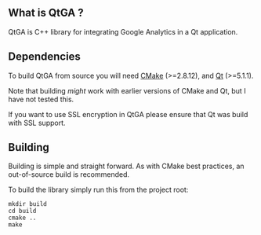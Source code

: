 What is QtGA ?
--------------

QtGA is C++ library for integrating Google Analytics in a Qt application.

Dependencies
------------
To build QtGA from source you will need
[CMake](http://www.cmake.org/CMake) (>=2.8.12), and
[Qt](http://www.qt-project.org) (>=5.1.1).

Note that building *might* work with earlier versions of CMake and Qt, but I have not tested this.

If you want to use SSL encryption in QtGA please ensure that Qt was build with SSL support.

Building
--------
Building is simple and straight forward. As with CMake best practices, an out-of-source build is recommended.

To build the library simply run this from the project root:

    mkdir build
    cd build
    cmake ..
    make
